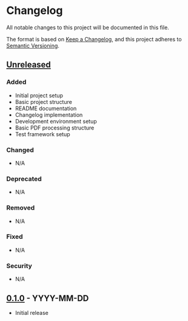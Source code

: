 # Changelog

All notable changes to this project will be documented in this file.

The format is based on [Keep a Changelog](https://keepachangelog.com/en/1.0.0/),
and this project adheres to [Semantic Versioning](https://semver.org/spec/v2.0.0.html).

## [Unreleased]

### Added
- Initial project setup
- Basic project structure
- README documentation
- Changelog implementation
- Development environment setup
- Basic PDF processing structure
- Test framework setup

### Changed
- N/A

### Deprecated
- N/A

### Removed
- N/A

### Fixed
- N/A

### Security
- N/A

## [0.1.0] - YYYY-MM-DD
- Initial release

[Unreleased]: https://github.com/kpauljoseph/notesankify/compare/v0.1.0...HEAD
[0.1.0]: https://github.com/kpauljoseph/notesankify/releases/tag/v0.1.0